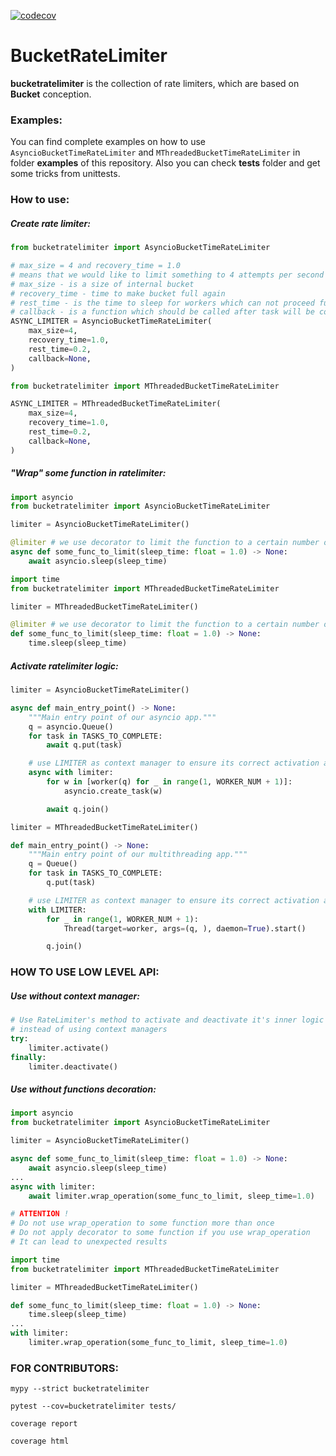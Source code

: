 [![codecov](https://codecov.io/gh/ArtyomKozyrev8/BucketRateLimiter/branch/main/graph/badge.svg?token=7LHFJ0UJYQ)](https://codecov.io/gh/ArtyomKozyrev8/BucketRateLimiter)

# BucketRateLimiter

**bucketratelimiter** is the collection of rate limiters, which are based on **Bucket** conception.

### Examples:

You can find complete examples on how to use `AsyncioBucketTimeRateLimiter` and `MThreadedBucketTimeRateLimiter` in
folder **examples** of this repository. Also you can check **tests** folder and get some tricks from unittests.

### How to use:

##### Create rate limiter:

```python
from bucketratelimiter import AsyncioBucketTimeRateLimiter

# max_size = 4 and recovery_time = 1.0
# means that we would like to limit something to 4 attempts per second
# max_size - is a size of internal bucket
# recovery_time - time to make bucket full again
# rest_time - is the time to sleep for workers which can not proceed further due to rate limiter
# callback - is a function which should be called after task will be completed
ASYNC_LIMITER = AsyncioBucketTimeRateLimiter(
    max_size=4,
    recovery_time=1.0,
    rest_time=0.2,
    callback=None,
)
``` 

```python
from bucketratelimiter import MThreadedBucketTimeRateLimiter

ASYNC_LIMITER = MThreadedBucketTimeRateLimiter(
    max_size=4,
    recovery_time=1.0,
    rest_time=0.2,
    callback=None,
)
``` 

##### "Wrap" some function in ratelimiter:

```python
import asyncio
from bucketratelimiter import AsyncioBucketTimeRateLimiter

limiter = AsyncioBucketTimeRateLimiter()

@limiter # we use decorator to limit the function to a certain number of attempts per second
async def some_func_to_limit(sleep_time: float = 1.0) -> None:
    await asyncio.sleep(sleep_time)
```


```python
import time
from bucketratelimiter import MThreadedBucketTimeRateLimiter

limiter = MThreadedBucketTimeRateLimiter()

@limiter # we use decorator to limit the function to a certain number of attempts per second
def some_func_to_limit(sleep_time: float = 1.0) -> None:
    time.sleep(sleep_time)
```

##### Activate ratelimiter logic:

```python
limiter = AsyncioBucketTimeRateLimiter()

async def main_entry_point() -> None:
    """Main entry point of our asyncio app."""
    q = asyncio.Queue()
    for task in TASKS_TO_COMPLETE:
        await q.put(task)

    # use LIMITER as context manager to ensure its correct activation and end of work
    async with limiter:
        for w in [worker(q) for _ in range(1, WORKER_NUM + 1)]:
            asyncio.create_task(w)

        await q.join()
```

```python
limiter = MThreadedBucketTimeRateLimiter()

def main_entry_point() -> None:
    """Main entry point of our multithreading app."""
    q = Queue()
    for task in TASKS_TO_COMPLETE:
        q.put(task)

    # use LIMITER as context manager to ensure its correct activation and end of work
    with LIMITER:
        for _ in range(1, WORKER_NUM + 1):
            Thread(target=worker, args=(q, ), daemon=True).start()

        q.join()
```

### HOW TO USE LOW LEVEL API:

##### Use without context manager:

```python
# Use RateLimiter's method to activate and deactivate it's inner logic
# instead of using context managers
try:
    limiter.activate()
finally:
    limiter.deactivate()
```

##### Use without functions decoration:

```python
import asyncio
from bucketratelimiter import AsyncioBucketTimeRateLimiter

limiter = AsyncioBucketTimeRateLimiter()

async def some_func_to_limit(sleep_time: float = 1.0) -> None:
    await asyncio.sleep(sleep_time)
...
async with limiter:
    await limiter.wrap_operation(some_func_to_limit, sleep_time=1.0)

# ATTENTION !
# Do not use wrap_operation to some function more than once
# Do not apply decorator to some function if you use wrap_operation
# It can lead to unexpected results
```

```python
import time
from bucketratelimiter import MThreadedBucketTimeRateLimiter

limiter = MThreadedBucketTimeRateLimiter()

def some_func_to_limit(sleep_time: float = 1.0) -> None:
    time.sleep(sleep_time)
...
with limiter:
    limiter.wrap_operation(some_func_to_limit, sleep_time=1.0)
```

### FOR CONTRIBUTORS:

```commandline
mypy --strict bucketratelimiter

pytest --cov=bucketratelimiter tests/

coverage report

coverage html
```
